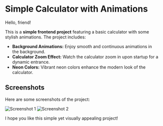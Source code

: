 # Simple Calculator with Animations

Hello, friend!

This is a **simple frontend project** featuring a basic calculator with some stylish animations. The project includes:

- **Background Animations:** Enjoy smooth and continuous animations in the background.
- **Calculator Zoom Effect:** Watch the calculator zoom in upon startup for a dynamic entrance.
- **Neon Colors:** Vibrant neon colors enhance the modern look of the calculator.

## Screenshots

Here are some screenshots of the project:

![Screenshot 1](path-to-image1)
![Screenshot 2](path-to-image2)

I hope you like this simple yet visually appealing project!

